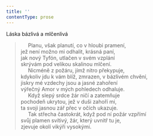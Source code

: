 ```yaml
---
title: ''
contentType: prose
---
```


Láska bázlivá a mlčenlivá

>      Planu, však planutí, co v hloubi pramení,  
> jež není možno mi odhalit, krásná paní,  
> jak nový Tyfón, utlačen v svém vzplání  
> skrývám pod velikou skalinou mlčení.  
>      Nicméně z požáru, jímž nitro překypuje,  
> kdykoliv jdu k vám blíž, zmrazen, v bázlivém chvění,  
> jiskry mé vzdechy jsou a jasné zahoření  
> výřečný Amor v mých pohledech odhaluje.  
>      Když slepý srdce žár ničí a zatemňuje  
> pochodeň ukrytou, jež v duši zahoří mi,  
> ta svoji jasnou zář přec v očích ukazuje.  
>      Tak střecha častokrát, když pod ní požár vzpřímí  
> svůj plamen svítivý, žár, který uvnitř tu je,  
> zjevuje okolí vikýři vysokými.
